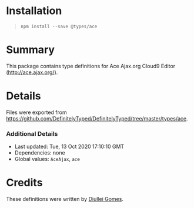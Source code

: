 # Installation
> `npm install --save @types/ace`

# Summary
This package contains type definitions for Ace Ajax.org Cloud9 Editor (http://ace.ajax.org/).

# Details
Files were exported from https://github.com/DefinitelyTyped/DefinitelyTyped/tree/master/types/ace.

### Additional Details
 * Last updated: Tue, 13 Oct 2020 17:10:10 GMT
 * Dependencies: none
 * Global values: `AceAjax`, `ace`

# Credits
These definitions were written by [Diullei Gomes](https://github.com/Diullei).
